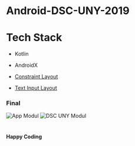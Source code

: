 # Android-DSC-UNY-2019

# Tech Stack
* Kotlin
* AndroidX

* [Constraint Layout](https://developer.android.com/training/constraint-layout)
* [Text Input Layout](https://developer.android.com/reference/android/support/design/widget/TextInputLayout)

### Final
![App Modul](https://github.com/adisuryantoro/Android-DSC-UNY-2019/blob/master/gifs/appmodul.gif)
![DSC UNY Modul](https://github.com/adisuryantoro/Android-DSC-UNY-2019/blob/master/gifs/dscunymodul.gif)

#
#### Happy Coding

